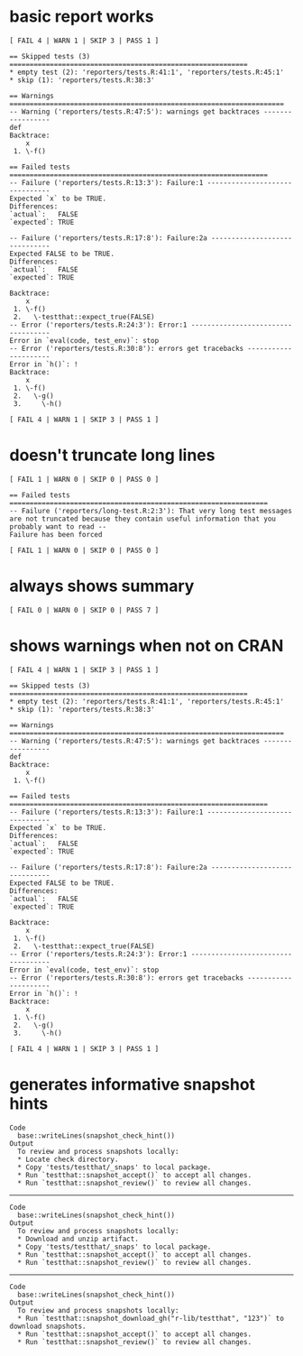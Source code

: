 # basic report works

    [ FAIL 4 | WARN 1 | SKIP 3 | PASS 1 ]
    
    == Skipped tests (3) ===========================================================
    * empty test (2): 'reporters/tests.R:41:1', 'reporters/tests.R:45:1'
    * skip (1): 'reporters/tests.R:38:3'
    
    == Warnings ====================================================================
    -- Warning ('reporters/tests.R:47:5'): warnings get backtraces -----------------
    def
    Backtrace:
        x
     1. \-f()
    
    == Failed tests ================================================================
    -- Failure ('reporters/tests.R:13:3'): Failure:1 -------------------------------
    Expected `x` to be TRUE.
    Differences:
    `actual`:   FALSE
    `expected`: TRUE 
    
    -- Failure ('reporters/tests.R:17:8'): Failure:2a ------------------------------
    Expected FALSE to be TRUE.
    Differences:
    `actual`:   FALSE
    `expected`: TRUE 
    
    Backtrace:
        x
     1. \-f()
     2.   \-testthat::expect_true(FALSE)
    -- Error ('reporters/tests.R:24:3'): Error:1 -----------------------------------
    Error in `eval(code, test_env)`: stop
    -- Error ('reporters/tests.R:30:8'): errors get tracebacks ---------------------
    Error in `h()`: !
    Backtrace:
        x
     1. \-f()
     2.   \-g()
     3.     \-h()
    
    [ FAIL 4 | WARN 1 | SKIP 3 | PASS 1 ]

# doesn't truncate long lines

    [ FAIL 1 | WARN 0 | SKIP 0 | PASS 0 ]
    
    == Failed tests ================================================================
    -- Failure ('reporters/long-test.R:2:3'): That very long test messages are not truncated because they contain useful information that you probably want to read --
    Failure has been forced
    
    [ FAIL 1 | WARN 0 | SKIP 0 | PASS 0 ]

# always shows summary

    [ FAIL 0 | WARN 0 | SKIP 0 | PASS 7 ]

# shows warnings when not on CRAN

    [ FAIL 4 | WARN 1 | SKIP 3 | PASS 1 ]
    
    == Skipped tests (3) ===========================================================
    * empty test (2): 'reporters/tests.R:41:1', 'reporters/tests.R:45:1'
    * skip (1): 'reporters/tests.R:38:3'
    
    == Warnings ====================================================================
    -- Warning ('reporters/tests.R:47:5'): warnings get backtraces -----------------
    def
    Backtrace:
        x
     1. \-f()
    
    == Failed tests ================================================================
    -- Failure ('reporters/tests.R:13:3'): Failure:1 -------------------------------
    Expected `x` to be TRUE.
    Differences:
    `actual`:   FALSE
    `expected`: TRUE 
    
    -- Failure ('reporters/tests.R:17:8'): Failure:2a ------------------------------
    Expected FALSE to be TRUE.
    Differences:
    `actual`:   FALSE
    `expected`: TRUE 
    
    Backtrace:
        x
     1. \-f()
     2.   \-testthat::expect_true(FALSE)
    -- Error ('reporters/tests.R:24:3'): Error:1 -----------------------------------
    Error in `eval(code, test_env)`: stop
    -- Error ('reporters/tests.R:30:8'): errors get tracebacks ---------------------
    Error in `h()`: !
    Backtrace:
        x
     1. \-f()
     2.   \-g()
     3.     \-h()
    
    [ FAIL 4 | WARN 1 | SKIP 3 | PASS 1 ]

# generates informative snapshot hints

    Code
      base::writeLines(snapshot_check_hint())
    Output
      To review and process snapshots locally:
      * Locate check directory.
      * Copy 'tests/testthat/_snaps' to local package.
      * Run `testthat::snapshot_accept()` to accept all changes.
      * Run `testthat::snapshot_review()` to review all changes.

---

    Code
      base::writeLines(snapshot_check_hint())
    Output
      To review and process snapshots locally:
      * Download and unzip artifact.
      * Copy 'tests/testthat/_snaps' to local package.
      * Run `testthat::snapshot_accept()` to accept all changes.
      * Run `testthat::snapshot_review()` to review all changes.

---

    Code
      base::writeLines(snapshot_check_hint())
    Output
      To review and process snapshots locally:
      * Run `testthat::snapshot_download_gh("r-lib/testthat", "123")` to download snapshots.
      * Run `testthat::snapshot_accept()` to accept all changes.
      * Run `testthat::snapshot_review()` to review all changes.

